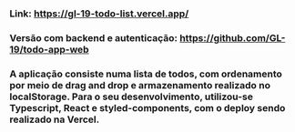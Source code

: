 ### Link: https://gl-19-todo-list.vercel.app/

### Versão com backend e autenticação: https://github.com/GL-19/todo-app-web

### A aplicação consiste numa lista de todos, com ordenamento por meio de drag and drop e armazenamento realizado no localStorage. Para o seu desenvolvimento, utilizou-se Typescript, React e styled-components, com o deploy sendo realizado na Vercel.
